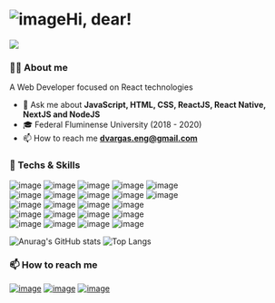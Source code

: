 # ![image](https://raw.githubusercontent.com/kaueMarques/kaueMarques/master/hi.gif)Hi, dear!
![](https://komarev.com/ghpvc/?username=dvargas42)

### 💇🏼 About me
A Web Developer focused on React technologies

- 💬 Ask me about **JavaScript, HTML, CSS, ReactJS, React Native, NextJS and NodeJS**
- 🎓 Federal Fluminense University (2018 - 2020)
- 📫 How to reach me **dvargas.eng@gmail.com**


### 🚀 Techs & Skills
![image](https://img.shields.io/badge/HTML5-E34F26?style=for-the-badge&logo=html5&logoColor=white)
![image](https://img.shields.io/badge/CSS3-1572B6?style=for-the-badge&logo=css3&logoColor=white)
![image](https://img.shields.io/badge/JavaScript-F7DF1E?style=for-the-badge&logo=javascript&logoColor=black)
![image](https://img.shields.io/badge/TypeScript-007ACC?style=for-the-badge&logo=typescript&logoColor=white)
![image](https://img.shields.io/badge/Python-3776AB?style=for-the-badge&logo=python&logoColor=white)
<br />
![image](https://img.shields.io/badge/node.js-%2343853D.svg?style=for-the-badge&logo=node-dot-js&logoColor=white)
![image](https://img.shields.io/badge/React-20232A?style=for-the-badge&logo=react&logoColor=61DAFB)
![image](https://img.shields.io/badge/React_Native-20232A?style=for-the-badge&logo=react&logoColor=61DAFB)
![image](https://img.shields.io/badge/Vue.js-35495E?style=for-the-badge&logo=vue.js&logoColor=4FC08D)
![image](https://img.shields.io/badge/Redux-593D88?style=for-the-badge&logo=redux&logoColor=white)
<br />
![image](https://img.shields.io/badge/Sass-CC6699?style=for-the-badge&logo=sass&logoColor=white)
![image](https://img.shields.io/badge/styled--components-DB7093?style=for-the-badge&logo=styled-components&logoColor=white)
![image](https://img.shields.io/badge/Bootstrap-563D7C?style=for-the-badge&logo=bootstrap&logoColor=white)
![image](https://img.shields.io/badge/Chakra--UI-319795?style=for-the-badge&logo=chakra-ui&logoColor=white)
<br />
![image](https://img.shields.io/badge/MySQL-00000F?style=for-the-badge&logo=mysql&logoColor=white)
![image](https://img.shields.io/badge/PostgreSQL-316192?style=for-the-badge&logo=postgresql&logoColor=white)
![image](https://img.shields.io/badge/MongoDB-4EA94B?style=for-the-badge&logo=mongodb&logoColor=white)
![image](https://img.shields.io/badge/Docker-2CA5E0?style=for-the-badge&logo=docker&logoColor=white)
<br />
![image](https://img.shields.io/badge/Linux-FCC624?style=for-the-badge&logo=linux&logoColor=black)
![image](https://img.shields.io/badge/Android-3DDC84?style=for-the-badge&logo=android&logoColor=white)
![image](https://img.shields.io/badge/Ubuntu-E95420?style=for-the-badge&logo=ubuntu&logoColor=white)
![image](https://img.shields.io/badge/Windows-0078D6?style=for-the-badge&logo=windows&logoColor=white)

![Anurag's GitHub stats](https://github-readme-stats.vercel.app/api?username=dvargas42&show_icons=true&theme=dark)
![Top Langs](https://github-readme-stats.vercel.app/api/top-langs/?username=dvargas42&layout=compact&theme=dark)

### 📫 How to reach me
[![image](https://img.shields.io/badge/LinkedIn-0077B5?style=for-the-badge&logo=linkedin&logoColor=white)](https://www.linkedin.com/in/daniel-santos-040983ab/)
[![image](https://img.shields.io/badge/Instagram-E4405F?style=for-the-badge&logo=instagram&logoColor=white)](https://instagram.com/dvargas42)
[![image](https://img.shields.io/badge/Gmail-D14836?style=for-the-badge&logo=gmail&logoColor=white)](mailto:dvargas.eng@gmail.com)
